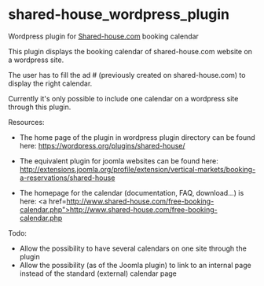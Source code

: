 # shared-house_wordpress_plugin
Wordpress plugin for <a href="www.shared-house.com">Shared-house.com</a> booking calendar

This plugin displays the booking calendar of shared-house.com website on a wordpress site.

The user has to fill the ad # (previously created on shared-house.com) to display the right calendar.

Currently it's only possible to include one calendar on a wordpress site through this plugin.

Resources:
- The home page of the plugin in wordpress plugin directory can be found here:
<a href="https://wordpress.org/plugins/shared-house/">https://wordpress.org/plugins/shared-house/</a>

- The equivalent plugin for joomla websites can be found here:
<a href="http://extensions.joomla.org/profile/extension/vertical-markets/booking-a-reservations/shared-house">http://extensions.joomla.org/profile/extension/vertical-markets/booking-a-reservations/shared-house</a>

- The homepage for the calendar (documentation, FAQ, download...) is here:
<a href=http://www.shared-house.com/free-booking-calendar.php">http://www.shared-house.com/free-booking-calendar.php</a>



Todo:
- Allow the possibility to have several calendars on one site through the plugin
- Allow the possibility (as of the Joomla plugin) to link to an internal page instead of the standard (external) calendar page
